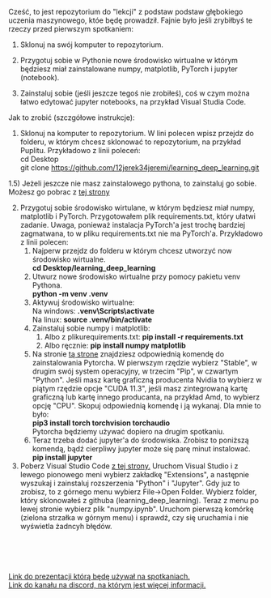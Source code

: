 Cześć, to jest repozytorium do "lekcji" z podstaw podstaw głębokiego uczenia maszynowego, któe będę prowadził. Fajnie było jeśli zrybiłbyś te rzeczy przed pierwszym spotkaniem:

1) Sklonuj na swój komputer to repozytorium.

2) Przygotuj sobie w Pythonie nowe środowisko wirtualne w którym będziesz miał zainstalowane numpy, matplotlib, PyTorch i jupyter (notebook).

3) Zainstaluj sobie (jeśli jeszcze tegoś nie zrobiłeś), coś w czym można łatwo edytować jupyter notebooks, na przykład Visual Studia Code.

Jak to zrobić (szczgółowe instrukcje):

1) Sklonuj na komputer to repozytorium. W lini polecen wpisz przejdz do folderu, w którym chcesz sklonować to repozytorium, na przykład Puplitu. Przykładowo z linii poleceń:<br>
 cd Desktop <br>
 git clone https://github.com/12jerek34jeremi/learning_deep_learning.git <br>

1.5) Jeżeli jeszcze nie masz zainstalowego pythona, to zainstaluj go sobie. Możesz go pobrac z <a href="https://www.python.org/downloads/release/python-3913">tej strony</a>

2) Przygotuj sobie środowisko wirtulane, w którym będziesz miał numpy, matplotlib i PyTorch. Przygotowałem plik requirements.txt, który ułatwi zadanie. Uwaga, ponieważ instalacja PyTorch'a jest trochę bardziej zagmatwana, to w pliku requirements.txt nie ma PyTorch'a. Przykładowo z linii polecen:
   1) Najperw przejdz do folderu w którym chcesz utworzyć now środowisko wirtualne. <br>
        <b>cd Desktop/learning_deep_learning</b>
   2) Utwurz nowe środowisko wirtualne przy pomocy pakietu venv Pythona. <br>
      <b>python -m venv .venv</b>
   3) Aktywuj środowisko wirtualne:<br>
      Na windows: <b>.venv\Scripts\activate<br></b>
      Na linux: <b>source .venv/bin/activate</b><br>
   4) Zainstaluj sobie numpy i matplotlib:
      1) Albo z plikurequirements.txt:  <b>pip install -r requirements.txt</b> <br>
      2) Albo ręcznie: <b>pip install numpy matplotlib</b>
   5) Na stronie <a href="https://pytorch.org/">tą strone</a> znajdziesz odpowiednią komendę do zainstalowania Pytorcha. W pierwszym rzędzie wybierz "Stable", w drugim swój system operacyjny, w trzecim "Pip", w czwartym "Python". Jeśli masz kartę graficzną producenta Nvidia to wybierz w piątym rzędzie opcje "CUDA 11.3", jeśli masz zintegrowaną kartę graficzną lub kartę innego producanta, na przykład Amd, to wybierz opcję "CPU". Skopuj odpowiednią komendę i ją wykanaj. Dla mnie to było:<br>
      <b>pip3 install torch torchvision torchaudio</b><br>
     Pytorcha będziemy używać dopiero na drugim spotkaniu.
   6) Teraz trzeba dodać jupyter'a do środowiska. Zrobisz to poniższą komendą, bądź cierpliwy jupyter może się parę minut instalować. <br>
    <b>pip install jupyter</b>
3) Poberz Visual Studio Code <a href="https://code.visualstudio.com/download">z tej strony.</a> Uruchom Visual Studio i z lewego pionowego meni wybierz zakładkę "Extensions", a następnie wyszukaj i zainstaluj rozszerzenia "Python" i "Jupyter". Gdy juz to zrobisz, to z górnego menu wybierz File->Open Folder. Wybierz folder, który sklonowałeś z githuba (learning_deep_learning). Teraz z menu po lewej stronie wybierz plik "numpy.ipynb". Uruchom pierwszą komórkę (zielona strzałka w górnym menu) i sprawdź, czy się uruchamia i nie wyświetla żadncyh błędów.
<br>
<br>
<br>
<br>
<a href = "https://docs.google.com/presentation/d/1DOKdcR1Zl3T95eQKt2Pw6XzmVOncgPz4THhCsVtyN1E/edit?usp=sharing">Link do prezentacji którą będę używał na spotkaniach.</a><br>
<a href="https://discord.gg/7VngznpC">Link do kanału na discord, na którym jest więcej informacji.</a>

